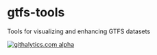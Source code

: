 gtfs-tools
==========

Tools for visualizing and enhancing GTFS datasets

[![githalytics.com alpha](https://cruel-carlota.pagodabox.com/c68b1c8aeab6efc86587c5dafecc6309 "githalytics.com")](http://githalytics.com/mboos/gtfs-tools)
